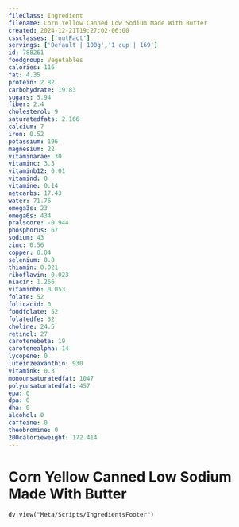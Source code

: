 ```yaml
---
fileClass: Ingredient
filename: Corn Yellow Canned Low Sodium Made With Butter
created: 2024-12-21T19:27:02-06:00
cssclasses: ['nutFact']
servings: ['Default | 100g','1 cup | 169']
id: 788261
foodgroup: Vegetables
calories: 116
fat: 4.35
protein: 2.82
carbohydrate: 19.83
sugars: 5.94
fiber: 2.4
cholesterol: 9
saturatedfats: 2.166
calcium: 7
iron: 0.52
potassium: 196
magnesium: 22
vitaminarae: 30
vitaminc: 3.3
vitaminb12: 0.01
vitamind: 0
vitamine: 0.14
netcarbs: 17.43
water: 71.76
omega3s: 23
omega6s: 434
pralscore: -0.944
phosphorus: 67
sodium: 43
zinc: 0.56
copper: 0.04
selenium: 0.8
thiamin: 0.021
riboflavin: 0.023
niacin: 1.266
vitaminb6: 0.053
folate: 52
folicacid: 0
foodfolate: 52
folatedfe: 52
choline: 24.5
retinol: 27
carotenebeta: 19
carotenealpha: 14
lycopene: 0
luteinzeaxanthin: 930
vitamink: 0.3
monounsaturatedfat: 1047
polyunsaturatedfat: 457
epa: 0
dpa: 0
dha: 0
alcohol: 0
caffeine: 0
theobromine: 0
200calorieweight: 172.414
---
```


# Corn Yellow Canned Low Sodium Made With Butter

```dataviewjs
dv.view("Meta/Scripts/IngredientsFooter")
```